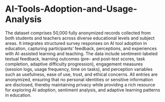 # AI-Tools-Adoption-and-Usage-Analysis


The dataset comprises 50,000 fully anonymized records collected from both students and teachers across diverse educational levels and subject areas. It integrates structured survey responses on AI tool adoption in education, capturing participants’ feedback, perceptions, and experiences with AI-assisted learning and teaching. The data include sentiment-labeled textual feedback, learning outcomes (pre- and post-test scores, task completion, adaptive difficulty progression), engagement measures (session logs, usage frequency, time on tasks), and perception variables such as usefulness, ease of use, trust, and ethical concerns. All entries are anonymized, ensuring that no personal identities or sensitive information are disclosed, thereby maintaining privacy while providing a rich resource for exploring AI adoption, sentiment analysis, and adaptive learning patterns in education.
